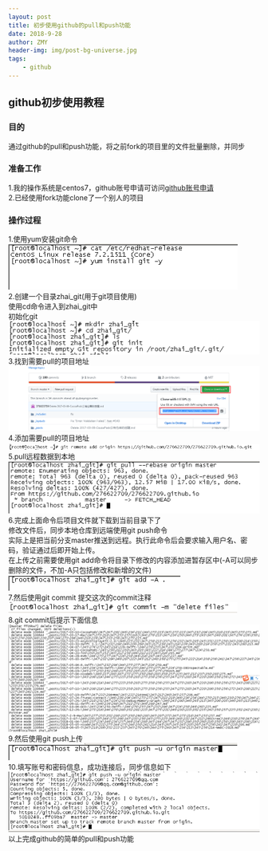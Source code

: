 ```yaml
---
layout: post
title: 初步使用github的pull和push功能
date: 2018-9-28
author: ZMY
header-img: img/post-bg-universe.jpg
tags:
    - github
---
```

## github初步使用教程
### 目的
通过github的pull和push功能，将之前fork的项目里的文件批量删除，并同步  
### 准备工作
1.我的操作系统是centos7，github账号申请可访问[github账号申请](https://github.com/)   
2.已经使用fork功能clone了一个别人的项目 
### 操作过程 
1.使用yum安装git命令  
![](https://github.com/276622709/276622709.github.io/blob/master/img/github/git_install.png)  
2.创建一个目录zhai_git(用于git项目使用)  
使用cd命令进入到zhai_git中  
初始化git  
![](https://github.com/276622709/276622709.github.io/blob/master/img/github/git_init.png)  
3.找到需要pull的项目地址  
![](https://github.com/276622709/276622709.github.io/blob/master/img/github/find_pull_project_address.png)  
4.添加需要pull的项目地址  
![](https://github.com/276622709/276622709.github.io/blob/master/img/github/add_remote_address.png)  
5.pull远程数据到本地  
![](https://github.com/276622709/276622709.github.io/blob/master/img/github/pull_data.png)  
6.完成上面命令后项目文件就下载到当前目录下了  
修改文件后，同步本地仓库到远端使用git push命令  
实际上是把当前分支master推送到远程。执行此命令后会要求输入用户名、密码，验证通过后即开始上传。  
在上传之前需要使用git add命令将目录下修改的内容添加进暂存区中(-A可以同步删除的文件，不加-A只包括修改和新增的文件)  
![](https://github.com/276622709/276622709.github.io/blob/master/img/github/git_add.png)    
7.然后使用git commit 提交这次的commit注释  
![](https://github.com/276622709/276622709.github.io/blob/master/img/github/git_commit_again.png)  
8.git commit后提示下面信息  
![](https://github.com/276622709/276622709.github.io/blob/master/img/github/git_commit_post_info.png)  
9.然后使用git push上传  
![](https://github.com/276622709/276622709.github.io/blob/master/img/github/git_push_order.png)  
10.填写账号和密码信息，成功连接后，同步信息如下  
![](https://github.com/276622709/276622709.github.io/blob/master/img/github/git_push_return_info.png)  
以上完成github的简单的pull和push功能

